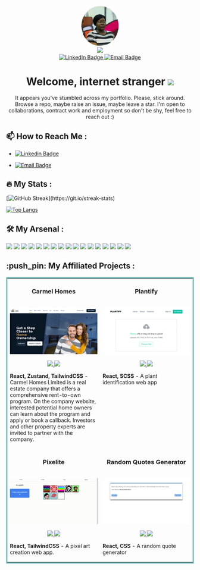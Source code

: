 <div id="header" align="center">
  <img src="./assets/img/kelechi-nwauwa-profile.jpg" width="100" style="border-radius:100%" />
</div>

<div align="center">
  <img src="https://readme-typing-svg.herokuapp.com?size=35&duration=4500&color=1AA34A&vCenter=true&center=true&width=520&lines=Kelechi+Nwauwa+🥑;FrontEnd+Developer;JavaScript+Aficionado">
</div>

<div id="badges" align="center">
  <a href="https://linkedin.com/in/kelechi-nwauwa">
    <img src="https://img.shields.io/badge/LinkedIn-blue?style=flat&logo=linkedin&logoColor=white" alt="LinkedIn Badge" />
  </a>
  <a href="mailto:nwauwa.kelechi.e@gmail.com">
    <img src="https://img.shields.io/badge/Email-red?style=flat&logo=gmail&logoColor=white" alt="Email Badge" />
  </a>
</div>

<h1 align="center">
  Welcome, internet stranger
  <img src="https://media.giphy.com/media/hvRJCLFzcasrR4ia7z/giphy.gif" width="30px"/>
</h1>

<p align="center">
  It appears you've stumbled across my portfolio. Please, stick around. Browse a repo, maybe raise an issue, maybe leave a star. I'm open to collaborations, contract work and employment so don't be shy, feel free to reach out :)
</p>

## :mailbox: How to Reach Me :

- [![Linkedin Badge](https://img.shields.io/badge/LinkedIn-blue?style=flat&logo=linkedin&logoColor=white)](https://linkedin.com/in/kelechi-nwauwa)

- [![Email Badge](https://img.shields.io/badge/Email-red?style=flat&logo=gmail&logoColor=white)](mailto:nwauwa.kelechi.e@gmail.com)

## :fire: My Stats :

[![GitHub Streak](http://github-readme-streak-stats.herokuapp.com?user=theavocadocoder&theme=react&date_format=M%20j%5B%2C%20Y%5D&fire=FFFEFE&currStreakNum=FFFEFE&dates=FFFEFE&background=0D1117&ring=5BCDEC&sideNums=FFFEFE")](https://git.io/streak-stats)

[![Top Langs](https://github-readme-stats.vercel.app/api/top-langs/?username=theAvocadoCoder&layout=compact&theme=vision-friendly-dark)](https://github.com/anuraghazra/github-readme-stats)

## :hammer_and_wrench: My Arsenal :

<p>
  <img src="https://img.shields.io/badge/HTML5-B7E4C7?style=flat&logo=html5" height=25>
  <img src="https://img.shields.io/badge/CSS3-B7E4C7?style=flat&logo=css3&logoColor=2388C3" height=25>
  <img src="https://img.shields.io/badge/SaSS-B7E4C7?style=flat&logo=sass" height=25>
  <img src="https://img.shields.io/badge/TailwindCSS-B7E4C7?style=flat&logo=tailwindcss" height=25>
  <img src="https://img.shields.io/badge/JavaScript-B7E4C7?style=flat&logo=javascript" height=25>
  <img src="https://img.shields.io/badge/Json-B7E4C7?style=flat&logo=json" height=25>
  <img src="https://img.shields.io/badge/Typescript-B7E4C7?style=flat&logo=typescript" height=25>
  <img src="https://img.shields.io/badge/React-B7E4C7?style=flat&logo=react" height=25>
  <img src="https://img.shields.io/badge/Redux-B7E4C7?style=flat&logo=redux&logoColor=764ABC" height=25>
  <img src="https://img.shields.io/badge/Node.JS-B7E4C7?style=flat&logo=nodedotjs" height=25>
  <img src="https://img.shields.io/badge/MongoDB-B7E4C7?style=flat&logo=mongodb" height=25>
  <img src="https://img.shields.io/badge/Laravel-B7E4C7?style=flat&logo=laravel" height=25>
  <img src="https://img.shields.io/badge/Figma-B7E4C7?style=flat&logo=figma" height=25>
  <img src="https://img.shields.io/badge/Postman-B7E4C7?style=flat&logo=postman" height=25>
  <img src="https://img.shields.io/badge/Linear-B7E4C7?style=flat&logo=linear" height=25>
  <img src="https://img.shields.io/badge/Visual_Studio-B7E4C7?style=flat&logo=visual%20studio&logoColor=007ACC" height=25>
  <img src="https://img.shields.io/badge/GIT-B7E4C7?style=flat&logo=git" height=25>
</p>

## :push_pin: My Affiliated Projects :

<table bordercolor="#66b2b2">
  
  <tr>
    <td width="50%" valign="top">
      <h3 align="center">Carmel Homes</h3>
      <br />
      <a target="_blank" href="http://www.carmelhomesltd.com">
        <img src="./assets/img/carmel.png" width="100%" alt="Carmel Homes"/>
      </a>
      <br />
      <p align="center">
        <a href="https://github.com/theavocadocoder/carmel-homes" target="_blank">
          <img src="https://img.shields.io/badge/Repo-164C78?style=flat&logo=github" height=25>
        </a>
        <a href="https://www.carmelhomesltd.com" target="blank">
          <img src="https://img.shields.io/badge/Website-164C78?style=flat" height=25>
        </a> 
      </p>
      <p><strong>React, Zustand, TailwindCSS </strong> - Carmel Homes Limited is a real estate company that offers a comprehensive rent-to-own program. On the company website, interested potential home owners can learn about the program and apply or book a callback. Investors and other property experts are invited to partner with the company.</p>
    </td>
    <td width="50%" valign="top">
      <h3 align="center">Plantify</h3>
      <br />
      <a target="_blank" href="https://plantify-app.netlify.app">
        <img src="./assets/img/plantify.png" width="100%" alt="Plantify"/>
      </a>
      <br />
      <p align="center">
        <a href="https://github.com/theAvocadoCoder/plantify" target="_blank">
          <img src="https://img.shields.io/badge/Repo-164C78?style=flat&logo=github" height=25>
        </a>
        <a href="https://plantify-app.netlify.app" target="blank">
          <img src="https://img.shields.io/badge/Website-164C78?style=flat" height=25>
        </a> 
      </p>
      <p><strong>React, SCSS </strong> -  A plant identification web app</p>
    </td>
  </tr>
  
  <tr>
    <td width="50%" valign="top">
      <h3 align="center">Pixelite</h3>
      <br />
      <a target="_blank" href="https://theavocadocoder.github.io/pixelite/">
        <img src="./assets/img/pixelite.gif" width="100%" alt="Pixelite"/>
      </a>
      <br />
      <p align="center">
        <a href="https://github.com/theAvocadoCoder/pixelite" target="_blank">
          <img src="https://img.shields.io/badge/Repo-164C78?style=flat&logo=github" height=25>
        </a>
        <a href="https://theavocadocoder.github.io/pixelite" target="blank">
          <img src="https://img.shields.io/badge/Website-164C78?style=flat" height=25>
        </a> 
      </p>
      <p><strong>React, TailwindCSS</strong> - A pixel art creation web app.</p>
    </td>
    <td width="50%" valign="top">
      <h3 align="center">Random Quotes Generator</h3>
      <br />
      <a target="_blank" href="https://theavocadocoder.github.io/random-quotes-generator">
        <img src="./assets/img/rqg.png" width="100%"  alt="Random Quotes Generator">
      </a>
      <br />
      <p align="center">
        <a href="https://github.com/theAvocadoCoder/random-quotes-generator" target="_blank">
          <img src="https://img.shields.io/badge/Repo-164C78?style=flat&logo=github" height=25>
        </a>
        <a href="https://theavocadocoder.github.io/random-quotes-generator" target="blank">
          <img src="https://img.shields.io/badge/Website-164C78?style=flat" height=25>
        </a> 
      </p>
      <p><strong>React, CSS </strong> - A random quote generator</p>
    </td>
  </tr>
</table>
